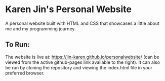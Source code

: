 # Karen Jin's Personal Website
A personal website built with HTML and CSS that showcases a little about me and my programming journey.

## To Run:
The website is live at: https://jin-karen.github.io/personalwebsite/ (can be viewed from the active github-pages link available to the right). It can also be run by cloning the repository and viewing the index.html file in your preferred browser. 
